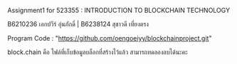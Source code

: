 Assignment1 for 523355 : INTRODUCTION TO BLOCKCHAIN TECHNOLOGY 
 
B6210236 เอกปวีร์ อุ่นภักดิ์ | B6238124 สุชาวดี เที่ยงตรง

Program Code : "https://github.com/oengoeiyy/blockchainproject.git"

block.chain คือ ไฟล์ที่เก็บข้อมูลบล็อกที่สร้างไว้แล้ว สามารถทดลองลบได้นะคะ
